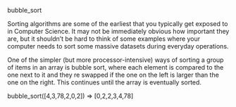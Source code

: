 bubble_sort


Sorting algorithms are some of the earliest that you typically get exposed to in Computer Science. It may not be immediately obvious how important they are, but it shouldn’t be 
hard to think of some examples where your computer needs to sort some massive datasets during everyday operations.

One of the simpler (but more processor-intensive) ways of sorting a group of items in an array is bubble sort, where each element is compared to the one next to it and they 
re swapped if the one on the left is larger than the one on the right. This continues until the array is eventually sorted.



bubble_sort([4,3,78,2,0,2]) => [0,2,2,3,4,78]
